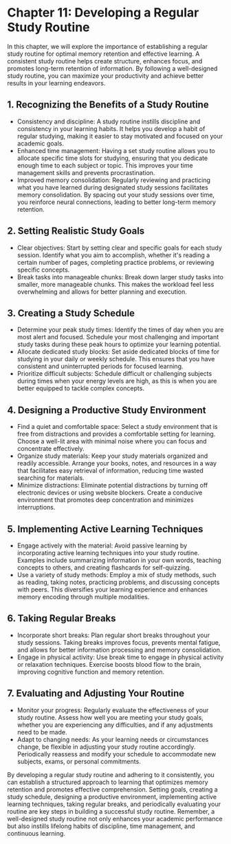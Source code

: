 Chapter 11: Developing a Regular Study Routine
==============================================

In this chapter, we will explore the importance of establishing a regular study routine for optimal memory retention and effective learning. A consistent study routine helps create structure, enhances focus, and promotes long-term retention of information. By following a well-designed study routine, you can maximize your productivity and achieve better results in your learning endeavors.

**1. Recognizing the Benefits of a Study Routine**
--------------------------------------------------

* Consistency and discipline: A study routine instills discipline and consistency in your learning habits. It helps you develop a habit of regular studying, making it easier to stay motivated and focused on your academic goals.
* Enhanced time management: Having a set study routine allows you to allocate specific time slots for studying, ensuring that you dedicate enough time to each subject or topic. This improves your time management skills and prevents procrastination.
* Improved memory consolidation: Regularly reviewing and practicing what you have learned during designated study sessions facilitates memory consolidation. By spacing out your study sessions over time, you reinforce neural connections, leading to better long-term memory retention.

**2. Setting Realistic Study Goals**
------------------------------------

* Clear objectives: Start by setting clear and specific goals for each study session. Identify what you aim to accomplish, whether it's reading a certain number of pages, completing practice problems, or reviewing specific concepts.
* Break tasks into manageable chunks: Break down larger study tasks into smaller, more manageable chunks. This makes the workload feel less overwhelming and allows for better planning and execution.

**3. Creating a Study Schedule**
--------------------------------

* Determine your peak study times: Identify the times of day when you are most alert and focused. Schedule your most challenging and important study tasks during these peak hours to optimize your learning potential.
* Allocate dedicated study blocks: Set aside dedicated blocks of time for studying in your daily or weekly schedule. This ensures that you have consistent and uninterrupted periods for focused learning.
* Prioritize difficult subjects: Schedule difficult or challenging subjects during times when your energy levels are high, as this is when you are better equipped to tackle complex concepts.

**4. Designing a Productive Study Environment**
-----------------------------------------------

* Find a quiet and comfortable space: Select a study environment that is free from distractions and provides a comfortable setting for learning. Choose a well-lit area with minimal noise where you can focus and concentrate effectively.
* Organize study materials: Keep your study materials organized and readily accessible. Arrange your books, notes, and resources in a way that facilitates easy retrieval of information, reducing time wasted searching for materials.
* Minimize distractions: Eliminate potential distractions by turning off electronic devices or using website blockers. Create a conducive environment that promotes deep concentration and minimizes interruptions.

**5. Implementing Active Learning Techniques**
----------------------------------------------

* Engage actively with the material: Avoid passive learning by incorporating active learning techniques into your study routine. Examples include summarizing information in your own words, teaching concepts to others, and creating flashcards for self-quizzing.
* Use a variety of study methods: Employ a mix of study methods, such as reading, taking notes, practicing problems, and discussing concepts with peers. This diversifies your learning experience and enhances memory encoding through multiple modalities.

**6. Taking Regular Breaks**
----------------------------

* Incorporate short breaks: Plan regular short breaks throughout your study sessions. Taking breaks improves focus, prevents mental fatigue, and allows for better information processing and memory consolidation.
* Engage in physical activity: Use break time to engage in physical activity or relaxation techniques. Exercise boosts blood flow to the brain, improving cognitive function and memory retention.

**7. Evaluating and Adjusting Your Routine**
--------------------------------------------

* Monitor your progress: Regularly evaluate the effectiveness of your study routine. Assess how well you are meeting your study goals, whether you are experiencing any difficulties, and if any adjustments need to be made.
* Adapt to changing needs: As your learning needs or circumstances change, be flexible in adjusting your study routine accordingly. Periodically reassess and modify your schedule to accommodate new subjects, exams, or personal commitments.

By developing a regular study routine and adhering to it consistently, you can establish a structured approach to learning that optimizes memory retention and promotes effective comprehension. Setting goals, creating a study schedule, designing a productive environment, implementing active learning techniques, taking regular breaks, and periodically evaluating your routine are key steps in building a successful study routine. Remember, a well-designed study routine not only enhances your academic performance but also instills lifelong habits of discipline, time management, and continuous learning.
